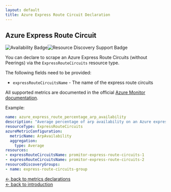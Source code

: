 ```yaml
---
layout: default
title: Azure Express Route Circuit Declaration
---
```


## Azure Express Route Circuit

![Availability Badge](https://img.shields.io/badge/Available%20Starting-v1.0-green.svg)![Resource Discovery Support Badge](https://img.shields.io/badge/Support%20for%20Resource%20Discovery-Yes-green.svg)

You can declare to scrape an Azure Express Route Circuits (without Peerings) via the `ExpressRouteCircuits` resource
type.

The following fields need to be provided:

- `expressRouteCircuitsName` - The name of the express route circuits

All supported metrics are documented in the official [Azure Monitor documentation](https://docs.microsoft.com/en-us/azure/azure-monitor/platform/metrics-supported#microsoftnetworkexpressroutecircuits).

Example:

```yaml
name: azure_express_route_percentage_arp_availability
description: "Average percentage of arp availability on an Azure express route circuits"
resourceType: ExpressRouteCircuits
azureMetricConfiguration:
  metricName: ArpAvailability
  aggregation:
    type: Average
resources:
- expressRouteCircuitsName: promitor-express-route-circuits-1
- expressRouteCircuitsName: promitor-express-route-circuits-2
resourceDiscoveryGroups:
- name: express-route-circuits-group
```

<!-- markdownlint-disable MD033 -->
[&larr; back to metrics declarations](/configuration/v2.x/metrics)<br />
[&larr; back to introduction](/)
<!-- markdownlint-enable -->
